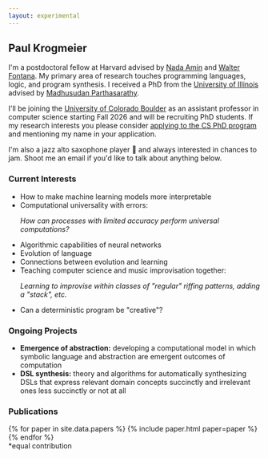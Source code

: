 ```yaml
---
layout: experimental
---
```


## Paul Krogmeier

I'm a postdoctoral fellow at Harvard advised by [Nada Amin][nada] and
[Walter Fontana][walter]. My primary area of research touches
programming languages, logic, and program synthesis. I received a PhD
from the [University of Illinois][uiuc] advised by [Madhusudan
Parthasarathy][madhu].

<!-- Currently we are exploring ... evolutionary algorithms -->
<!-- program synthesis. -->

I'll be joining the [University of Colorado Boulder][cu] as an
assistant professor in computer science starting Fall 2026 and will be
recruiting PhD students. If my research interests you please consider
[applying to the CS PhD program][apply] and mentioning my name in your
application.

I'm also a jazz alto saxophone player 🎷 and always interested in
chances to jam. Shoot me an email if you'd like to talk about anything
below.

<!-- I will be an Assistant Professor in Computer Science at the -->
<!-- [University of Colorado Boulder][cu] starting Fall of 2026.  -->

<!-- <h3 id="job">I will be joining the University of Colorado Boulder as -->
<!-- an Assistant Professor in Computer Science starting Fall -->
<!-- of 2026. </h3> -->

### Current Interests

<section id="interests">
<ul class="custom-list">
<!-- <li>Bridges between natural language and formal computer language</li> -->
<li>How to make machine learning models more interpretable </li>
<!-- <li>Data-driven, automated construction of DSLs</li> -->
<!-- <li>Data-driven techniques for making conjectures in math and science</li> -->
<li>Computational universality with errors:
<p class="subtext"><i>How can processes with limited accuracy perform universal computations?</i></p>
</li>
<li>Algorithmic capabilities of neural networks</li>
<li>Evolution of language </li>
<li> Connections between evolution and learning</li>
<!-- <li>Human-computer collaborative music improvisation</li> -->
<li>Teaching computer science and music improvisation together:
<p class="subtext"><i>Learning to improvise within classes of
"regular" riffing patterns, adding a "stack", etc. </i></p>
</li>
<li>Can a deterministic program be "creative"?
<!-- <p class="subtext"><i>What kinds of programs can have this property?</i></p> -->
</li>
</ul>
</section>

### Ongoing Projects

<section id="projects">
<ul class="custom-list">

<li><b>Emergence of abstraction:</b> developing a computational
model in which symbolic language and abstraction are emergent outcomes
of computation</li>

<li><b>DSL synthesis:</b> theory and algorithms for
automatically synthesizing DSLs that
express relevant domain concepts succinctly and irrelevant ones less
succinctly or not at all  </li>


<!-- <li><b>Example-driven geometry proofs</b>: using small diagrams to guide -->
<!-- auxiliary constructions in geometry proofs </li> -->

</ul>
</section>

[nada]: https://namin.seas.harvard.edu/
[walter]: https://www.walterfontana.zone/
[cu]: https://www.colorado.edu/cs/
[uiuc]: https://illinois.edu/
[cs]: https://cs.illinois.edu/
[madhu]: https://madhu.cs.illinois.edu/
[apply]: https://www.colorado.edu/cs/admissions/graduate-admissions/how-apply

### Publications

<section id="papers">
{% for paper in site.data.papers %}
{% include paper.html paper=paper %}
{% endfor %}

<br>
*equal contribution
</section>
